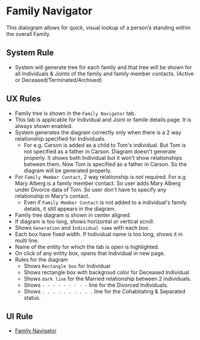 # Family Navigator

This dialogram allows for quick, visual lookup of a person’s standing within the overall Family.

## System Rule
- System will generate tree for each family and that tree will be shown for all Individuals & Joints of the family and family member contacts. (Active or Deceased/Terminated/Archived)

## UX Rules
- Family tree is shown in the `Family Navigator` tab.
- This tab is applicable for Individual and Joint or famile details page. It is always shown enabled.
- System generates the diagram correctly only when there is a 2 way relationship specified for Individuals.
    - For e.g. Carson is added as a child to Tom's individual. But Tom is not specified as a father in Carson. Diagram doesn't generate properly. It shows both Individual but it won’t show relationships between them. Now Tom is specified as a father in Carson. So the diagram will be generated properly. 
- For `Family Member Contact`, 2 way relationship is not required. For e.g Mary Alberg is a family member contact. So user adds Mary Alberg under Divorce data of Tom. So user don't have to specify any relationship in Mary's contact.
    - Even if `Family Member Contact` is not added to a individual's family details, it still appears in the diagram. 
- Family tree diagram is shown in center aligned.
- If diagram is too long, shows horizontal or vertical scroll.
- Shows `Generation` and `Individual name` with each box.
- Each box have fixed width. If Individual name is too long, shows it in multi line.
- Name of the entity for which the tab is open is highlighted.
- On click of any entity box, opens that Individual in new page.
- Rules for the diagram
    - Shows `Rectangle box` for Individual
    - Shows rectangle box with backgroud color for Deceased Individual
    - Shows `dark line` for the Married relationship between 2 individuals.
    - Shows `- - - - - - - - -` line for the Divorced Individuals.
    - Shows `. . . . . . . . . .` line for the Cohabitating & Separated status.

## UI Rule
- [Family Navigator](https://drive.google.com/file/d/1jIupLBFUwvsofgMUKZ0f1TQt4muGbZfJ/view?usp=sharing)